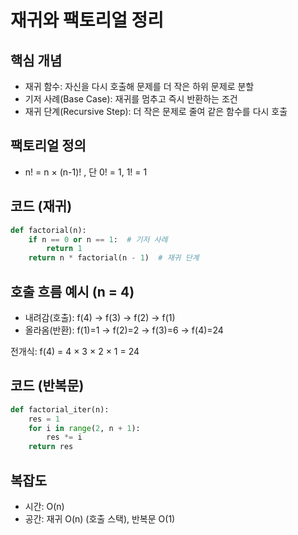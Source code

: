 # 재귀와 팩토리얼 정리

## 핵심 개념

- 재귀 함수: 자신을 다시 호출해 문제를 더 작은 하위 문제로 분할
- 기저 사례(Base Case): 재귀를 멈추고 즉시 반환하는 조건
- 재귀 단계(Recursive Step): 더 작은 문제로 줄여 같은 함수를 다시 호출

## 팩토리얼 정의

- n! = n × (n-1)! , 단 0! = 1, 1! = 1

## 코드 (재귀)

```python
def factorial(n):
    if n == 0 or n == 1:  # 기저 사례
        return 1
    return n * factorial(n - 1)  # 재귀 단계
```

## 호출 흐름 예시 (n = 4)

- 내려감(호출): f(4) → f(3) → f(2) → f(1)
- 올라옴(반환): f(1)=1 → f(2)=2 → f(3)=6 → f(4)=24

전개식: f(4) = 4 × 3 × 2 × 1 = 24

## 코드 (반복문)

```python
def factorial_iter(n):
    res = 1
    for i in range(2, n + 1):
        res *= i
    return res
```

## 복잡도

- 시간: O(n)
- 공간: 재귀 O(n) (호출 스택), 반복문 O(1)
